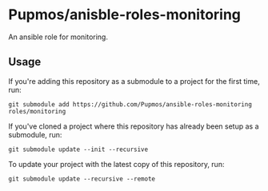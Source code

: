 # Pupmos/anisble-roles-monitoring

An ansible role for monitoring.

## Usage

If you're adding this repository as a submodule to a project for the first time, run:

```console
git submodule add https://github.com/Pupmos/ansible-roles-monitoring roles/monitoring
```

If you've cloned a project where this repository has already been setup as a submodule, run:

```console
git submodule update --init --recursive
```

To update your project with the latest copy of this repository, run:

```console
git submodule update --recursive --remote
```
